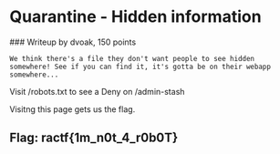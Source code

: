# Quarantine - Hidden information

### Writeup by dvoak, 150 points

`We think there's a file they don't want people to see hidden somewhere! See if you can find it, it's gotta be on their webapp somewhere...`

Visit /robots.txt to see a Deny on /admin-stash

Visitng this page gets us the flag. 

## Flag: ractf{1m_n0t_4_r0b0T}
